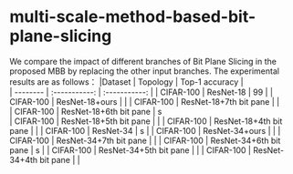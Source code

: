 # multi-scale-method-based-bit-plane-slicing
 We compare the impact of different branches of Bit Plane Slicing in the proposed MBB by replacing the other input branches. The experimental results are as follows：
 |Dataset      | Topology     | Top-1 accuracy |   
 | -------- | :-----------:   | :-----------:  |
 | CIFAR-100     | ResNet-18      |    99          |
 | CIFAR-100     | ResNet-18+ours    |              | 
 | CIFAR-100     | ResNet-18+7th bit pane   |       |    
 | CIFAR-100     | ResNet-18+6th bit pane      |    s           
 | CIFAR-100     | ResNet-18+5th bit pane    |              | 
 | CIFAR-100     | ResNet-18+4th bit pane   |       | 
 | CIFAR-100     | ResNet-34      |    s           |
 | CIFAR-100     | ResNet-34+ours    |              | 
 | CIFAR-100     | ResNet-34+7th bit pane   |       | 
 | CIFAR-100     | ResNet-34+6th bit pane      |    s           |
 | CIFAR-100     | ResNet-34+5th bit pane    |              | 
 | CIFAR-100     | ResNet-34+4th bit pane   |       | 
